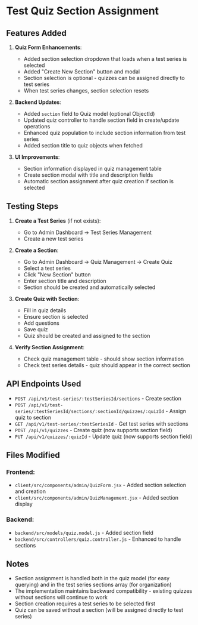 # Test Quiz Section Assignment

## Features Added

1. **Quiz Form Enhancements**:
   - Added section selection dropdown that loads when a test series is selected
   - Added "Create New Section" button and modal
   - Section selection is optional - quizzes can be assigned directly to test series
   - When test series changes, section selection resets

2. **Backend Updates**:
   - Added `section` field to Quiz model (optional ObjectId)
   - Updated quiz controller to handle section field in create/update operations
   - Enhanced quiz population to include section information from test series
   - Added section title to quiz objects when fetched

3. **UI Improvements**:
   - Section information displayed in quiz management table
   - Create section modal with title and description fields
   - Automatic section assignment after quiz creation if section is selected

## Testing Steps

1. **Create a Test Series** (if not exists):
   - Go to Admin Dashboard → Test Series Management
   - Create a new test series

2. **Create a Section**:
   - Go to Admin Dashboard → Quiz Management → Create Quiz
   - Select a test series
   - Click "New Section" button
   - Enter section title and description
   - Section should be created and automatically selected

3. **Create Quiz with Section**:
   - Fill in quiz details
   - Ensure section is selected
   - Add questions
   - Save quiz
   - Quiz should be created and assigned to the section

4. **Verify Section Assignment**:
   - Check quiz management table - should show section information
   - Check test series details - quiz should appear in the correct section

## API Endpoints Used

- `POST /api/v1/test-series/:testSeriesId/sections` - Create section
- `POST /api/v1/test-series/:testSeriesId/sections/:sectionId/quizzes/:quizId` - Assign quiz to section
- `GET /api/v1/test-series/:testSeriesId` - Get test series with sections
- `POST /api/v1/quizzes` - Create quiz (now supports section field)
- `PUT /api/v1/quizzes/:quizId` - Update quiz (now supports section field)

## Files Modified

### Frontend:
- `client/src/components/admin/QuizForm.jsx` - Added section selection and creation
- `client/src/components/admin/QuizManagement.jsx` - Added section display

### Backend:
- `backend/src/models/quiz.model.js` - Added section field
- `backend/src/controllers/quiz.controller.js` - Enhanced to handle sections

## Notes

- Section assignment is handled both in the quiz model (for easy querying) and in the test series sections array (for organization)
- The implementation maintains backward compatibility - existing quizzes without sections will continue to work
- Section creation requires a test series to be selected first
- Quiz can be saved without a section (will be assigned directly to test series)
